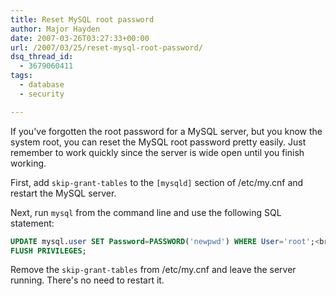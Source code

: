 ```yaml
---
title: Reset MySQL root password
author: Major Hayden
date: 2007-03-26T03:27:33+00:00
url: /2007/03/25/reset-mysql-root-password/
dsq_thread_id:
  - 3679060411
tags:
  - database
  - security

---
```

If you've forgotten the root password for a MySQL server, but you know the system root, you can reset the MySQL root password pretty easily. Just remember to work quickly since the server is wide open until you finish working.

First, add `skip-grant-tables` to the `[mysqld]` section of /etc/my.cnf and restart the MySQL server.

Next, run `mysql` from the command line and use the following SQL statement:

```sql
UPDATE mysql.user SET Password=PASSWORD('newpwd') WHERE User='root';<br />
FLUSH PRIVILEGES;
```

Remove the `skip-grant-tables` from /etc/my.cnf and leave the server running. There's no need to restart it.
